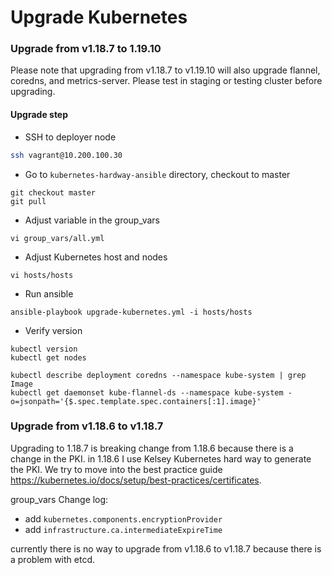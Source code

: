 # Upgrade Kubernetes

### Upgrade from v1.18.7 to 1.19.10

Please note that upgrading from v1.18.7 to v1.19.10 will also upgrade flannel, coredns, and metrics-server. Please test in staging or testing cluster before upgrading.

#### Upgrade step
* SSH to deployer node
```bash
ssh vagrant@10.200.100.30
```

* Go to `kubernetes-hardway-ansible` directory, checkout to master
```
git checkout master
git pull
```

* Adjust variable in the group_vars
```
vi group_vars/all.yml
```

* Adjust Kubernetes host and nodes
```
vi hosts/hosts
```

* Run ansible
```
ansible-playbook upgrade-kubernetes.yml -i hosts/hosts
```

* Verify version
```
kubectl version
kubectl get nodes

kubectl describe deployment coredns --namespace kube-system | grep Image
kubectl get daemonset kube-flannel-ds --namespace kube-system -o=jsonpath='{$.spec.template.spec.containers[:1].image}'
```

### Upgrade from v1.18.6 to v1.18.7

Upgrading to 1.18.7 is breaking change from 1.18.6 because there is a change in the PKI. in 1.18.6 I use Kelsey Kubernetes hard way to generate the PKI. We try to move into the best practice guide https://kubernetes.io/docs/setup/best-practices/certificates.

group_vars Change log:

- add `kubernetes.components.encryptionProvider`
- add `infrastructure.ca.intermediateExpireTime`

currently there is no way to upgrade from v1.18.6 to v1.18.7 because there is a problem with etcd.
